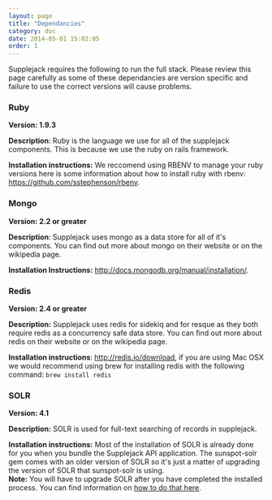 ```yaml
---
layout: page
title: "Dependancies"
category: doc
date: 2014-05-01 15:02:05
order: 1
---
```


Supplejack requires the following to run the full stack. Please review this page carefully as some of these dependancies are version specific and failure to use the correct versions will cause problems.

### Ruby

**Version: 1.9.3**

**Description**: Ruby is the language we use for all of the supplejack components. This is because we use the ruby on rails framework.

**Installation instructions:** We reccomend using RBENV to manage your ruby versions here is some information about how to install ruby with rbenv: https://github.com/sstephenson/rbenv.

### Mongo

**Version: 2.2 or greater**

**Description**: Supplejack uses mongo as a data store for all of it's components. You can find out more about mongo on their website or on the wikipedia page.

**Installation Instructions:** http://docs.mongodb.org/manual/installation/.

### Redis

**Version: 2.4 or greater**

**Description:** Supplejack uses redis for sidekiq and for resque as they both require redis as a concurrency safe data store. You can find out more about redis on their website or on the wikipedia page.

**Installation instructions**: http://redis.io/download, if you are using Mac OSX we would recommend using brew for installing redis with the following command: `brew install redis`

### SOLR

**Version: 4.1**

**Description:** SOLR is used for full-text searching of records in supplejack.

**Installation instructions:** Most of the installation of SOLR is already done for you when you bundle the Supplejack API application. The sunspot-solr gem comes with an older version of SOLR so it's just a matter of upgrading the version of SOLR that sunspot-solr is using.  
**Note:** You will have to upgrade SOLR after you have completed the installed process. You can find information on [how to do that here](https://github.com/sunspot/sunspot/wiki/Upgrading-sunspot_solr-Solr-Instance).
